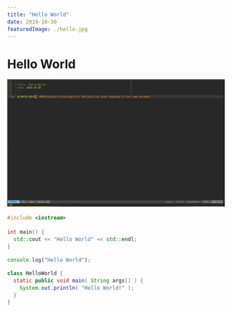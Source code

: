 ```yaml
---
title: "Hello World"
date: 2019-10-30
featuredImage: ./hello.jpg
---
```


# Hello World

![Hello World](./hello.png "Hello World")

```cpp
#include <iostream>

int main() {
  std::cout << "Hello World" << std::endl;
}
```

```js
console.log("Hello World");
```

```java
class HelloWorld {
  static public void main( String args[] ) {
    System.out.println( "Hello World!" );
  }
}
```
